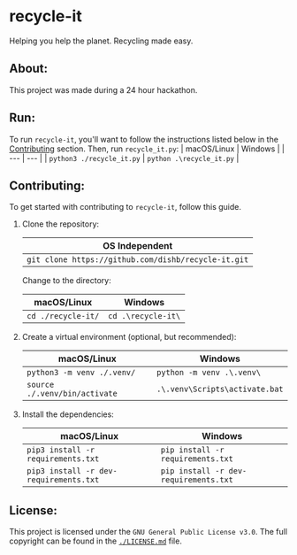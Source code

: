 # recycle-it
Helping you help the planet. Recycling made easy.

## About:
This project was made during a 24 hour hackathon.

## Run:
To run `recycle-it`, you'll want to follow the instructions listed below in the [Contributing](#contributing) section.
Then, run `recycle_it.py`:
| macOS/Linux | Windows |
| --- | --- |
| `python3 ./recycle_it.py` | `python .\recycle_it.py` |

## Contributing:
To get started with contributing to `recycle-it`, follow this guide.

1. Clone the repository:

    | OS Independent |
    | --- |
    | `git clone https://github.com/dishb/recycle-it.git` |

    Change to the directory:

    | macOS/Linux | Windows |
    | --- | --- |
    | `cd ./recycle-it/` | `cd .\recycle-it\` |

2. Create a virtual environment (optional, but recommended):

    | macOS/Linux | Windows |
    | --- | --- |
    | `python3 -m venv ./.venv/` | `python -m venv .\.venv\` |
    | `source ./.venv/bin/activate` | `.\.venv\Scripts\activate.bat` |

3. Install the dependencies:

    | macOS/Linux | Windows |
    | --- | --- |
    | `pip3 install -r requirements.txt` | `pip install -r requirements.txt` |
    | `pip3 install -r dev-requirements.txt` | `pip install -r dev-requirements.txt` |

## License:
This project is licensed under the `GNU General Public License v3.0`. The full copyright can be found in the [`./LICENSE.md`](https://github.com/dishb/recycle-it/blob/main/LICENSE.md) file.
